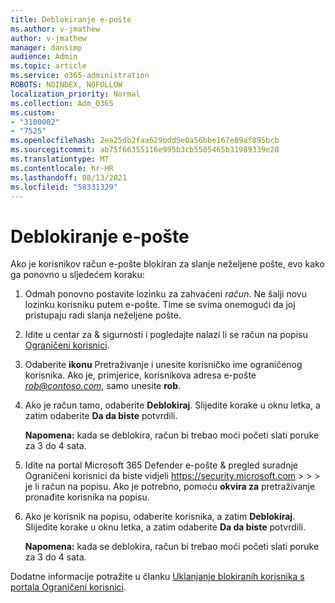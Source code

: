 ```yaml
---
title: Deblokiranje e-pošte
ms.author: v-jmathew
author: v-jmathew
manager: dansimp
audience: Admin
ms.topic: article
ms.service: o365-administration
ROBOTS: NOINDEX, NOFOLLOW
localization_priority: Normal
ms.collection: Adm_O365
ms.custom:
- "3100002"
- "7525"
ms.openlocfilehash: 2ea25db2faa629bdd5e0a56bbe167e89af895bcb
ms.sourcegitcommit: ab75f66355116e995b3cb5505465b31989339e28
ms.translationtype: MT
ms.contentlocale: hr-HR
ms.lasthandoff: 08/13/2021
ms.locfileid: "58331329"
---
```

# <a name="unblock-email"></a>Deblokiranje e-pošte

Ako je korisnikov račun e-pošte blokiran za slanje neželjene pošte, evo kako ga ponovno u sljedećem koraku:

1. Odmah ponovno postavite lozinku za zahvaćeni *račun*. Ne šalji novu lozinku korisniku putem e-pošte. Time se svima onemogući da joj pristupaju radi slanja neželjene pošte.
2. Idite u centar za & sigurnosti i pogledajte nalazi li se račun na popisu [Ograničeni korisnici](https://protection.office.com/#/restrictedusers).
3. Odaberite **ikonu** Pretraživanje i unesite korisničko ime ograničenog korisnika. Ako je, primjerice, korisnikova adresa e-pošte *rob@contoso.com*, samo unesite **rob**.
4. Ako je račun tamo, odaberite **Deblokiraj**. Slijedite korake u oknu letka, a zatim odaberite **Da da biste** potvrdili.  
    
    **Napomena:** kada se deblokira, račun bi trebao moći početi slati poruke za 3 do 4 sata.
2. Idite na portal Microsoft 365 Defender e-pošte & pregled suradnje Ograničeni korisnici da biste vidjeli <https://security.microsoft.com> \>  \>  \>  je li račun na popisu. Ako je potrebno, pomoću **okvira za** pretraživanje pronađite korisnika na popisu.
3. Ako je korisnik na popisu, odaberite korisnika, a zatim **Deblokiraj**. Slijedite korake u oknu letka, a zatim odaberite **Da da biste** potvrdili.

   **Napomena:** kada se deblokira, račun bi trebao moći početi slati poruke za 3 do 4 sata.

Dodatne informacije potražite u članku [Uklanjanje blokiranih korisnika s portala Ograničeni korisnici](https://docs.microsoft.com/microsoft-365/security/office-365-security/removing-user-from-restricted-users-portal-after-spam).
